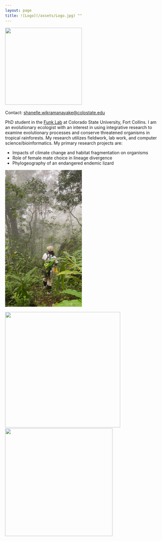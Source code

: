 ```yaml
---
layout: page
title: ![Logo](/assets/Logo.jpg) ""
---
```


<img src="/assets/Field_pic2.jpg"  width="250" height="250"> 

Contact: shanelle.wikramanayake@colostate.edu

PhD student in the [Funk Lab](https://sites.google.com/view/funklab/home?authuser=0) at Colorado State University, Fort Collins. 
I am an evolutionary ecologist with an interest in using integrative research to examine evolutionary processes and conserve threatened organisms in tropical rainforests. My research utilizes fieldwork, lab work, and computer science/bioinformatics. 
My primary research projects are: 

* Impacts of climate change and habitat fragmentation on organisms
* Role of female mate choice in lineage divergence
* Phylogeography of an endangered endemic lizard 

<img src="assets/Research/Fieldpic4.jpeg"  width="250"> 

<img src="/assets/Aspera.jpg"  width="375" height="375">  <img src="/assets/RETFHome.jpg"  width="350" height="350">

